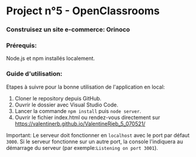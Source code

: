 # Project n°5 - OpenClassrooms #
### Construisez un site e-commerce: Orinoco ###

### Prérequis: ###

Node.js et npm installés localement.

### Guide d'utilisation: ###

Etapes à suivre pour la bonne utilisation de l'application en local:

1. Cloner le repository depuis GitHub.
2. Ouvrir le dossier avec Visual Studio Code.
3. Lancer la commande `npm install` puis `node server`.
4. Ouvrir le fichier index.html ou rendez-vous directement sur https://valentinerb.github.io/ValentineRieb_5_070521/

Important:
Le serveur doit fonctionner en `localhost` avec le port par défaut `3000`.
Si le serveur fonctionne sur un autre port, la console l'indiquera au démarrage du serveur (par exemple:`Listening on port 3001`).
